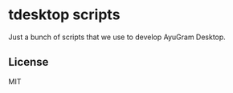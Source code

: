 # tdesktop scripts

Just a bunch of scripts that we use to develop AyuGram Desktop.

## License

MIT
